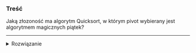### Treść
Jaką złozoność ma algorytm Quicksort, w którym pivot wybierany jest algorytmem magicznych piątek?

------
<details><summary>Rozwiązanie</summary>

Dzięki algorytmowi magicznych piątek uda nam się znaleźć mediane w czasie ![](https://latex.codecogs.com/svg.latex?T(n)%20=%20T(\frac{n}{5})%20+%20T(\frac{7}{10}n)%20+%20O(n)).

Stąd

![](https://latex.codecogs.com/svg.latex?T(n)%20=%202T(\frac{n}{2})%20+%20T(\frac{n}{5})%20+%20T(\frac{7}{10}n)%20+%20O(n))

![](https://latex.codecogs.com/svg.latex?T(n)%20%3E=%203T(\frac{n}{2})%20+%20O(n)%20=O(%20n^{log_2%203}))

bardzo pesymistyczny scenariusz daje nam złożoność większą niż nlogn
<p>
    
